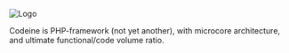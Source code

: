 ![Logo](https://github.com/trickyplan/Codeine/raw/master/dev/logo/codeine-logo-horizontal-dark-md.png)

Codeine is PHP-framework (not yet another), with microcore architecture, and ultimate functional/code volume ratio.
